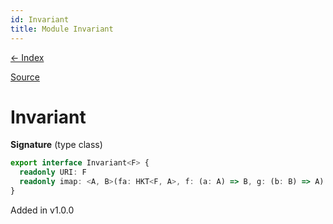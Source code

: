 ```yaml
---
id: Invariant
title: Module Invariant
---
```


[← Index](.)

[Source](https://github.com/gcanti/fp-ts/blob/master/src/Invariant.ts)

# Invariant

**Signature** (type class)

```ts
export interface Invariant<F> {
  readonly URI: F
  readonly imap: <A, B>(fa: HKT<F, A>, f: (a: A) => B, g: (b: B) => A) => HKT<F, B>
}
```

Added in v1.0.0

